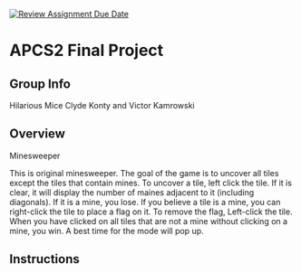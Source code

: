[![Review Assignment Due Date](https://classroom.github.com/assets/deadline-readme-button-24ddc0f5d75046c5622901739e7c5dd533143b0c8e959d652212380cedb1ea36.svg)](https://classroom.github.com/a/syDSSnTt)
# APCS2 Final Project

## Group Info
Hilarious Mice
Clyde Konty and Victor Kamrowski
## Overview
Minesweeper

This is original minesweeper. The goal of the game is to uncover all tiles except the tiles that contain mines. 
To uncover a tile, left click the tile. If it is clear, it will display the number of maines adjacent to it (including diagonals).
If it is a mine, you lose. 
If you believe a tile is a mine, you can right-click the tile to place a flag on it. To remove the flag, Left-click the tile.
When you have clicked on all tiles that are not a mine without clicking on a mine, you win. A best time for the mode will pop up. 
## Instructions

